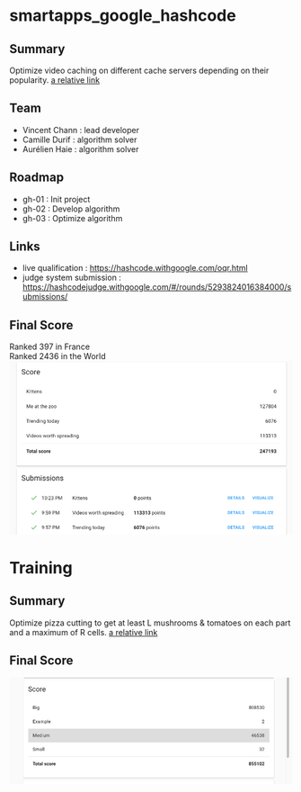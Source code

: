 # smartapps_google_hashcode

## Summary

Optimize video caching on different cache servers depending on their popularity.
[a relative link](hashcode2017.pdf)

## Team

- Vincent Chann : lead developer
- Camille Durif : algorithm solver
- Aurélien Haie : algorithm solver

## Roadmap

- gh-01 : Init project
- gh-02 : Develop algorithm
- gh-03 : Optimize algorithm

## Links

- live qualification : https://hashcode.withgoogle.com/oqr.html
- judge system submission : https://hashcodejudge.withgoogle.com/#/rounds/5293824016384000/submissions/

## Final Score 

Ranked 397 in France  
Ranked 2436 in the World  
![Screenshot](final_score_qualification.png)

# Training

## Summary

Optimize pizza cutting to get at least L mushrooms & tomatoes on each part and a maximum of R cells.
[a relative link](pizza.pdf)

## Final Score 

![Screenshot](final_score_training.png)